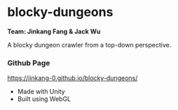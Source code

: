 # blocky-dungeons
**Team: Jinkang Fang & Jack Wu**

A blocky dungeon crawler from a top-down perspective.

### Github Page
https://jinkang-0.github.io/blocky-dungeons/

- Made with Unity
- Built using WebGL
